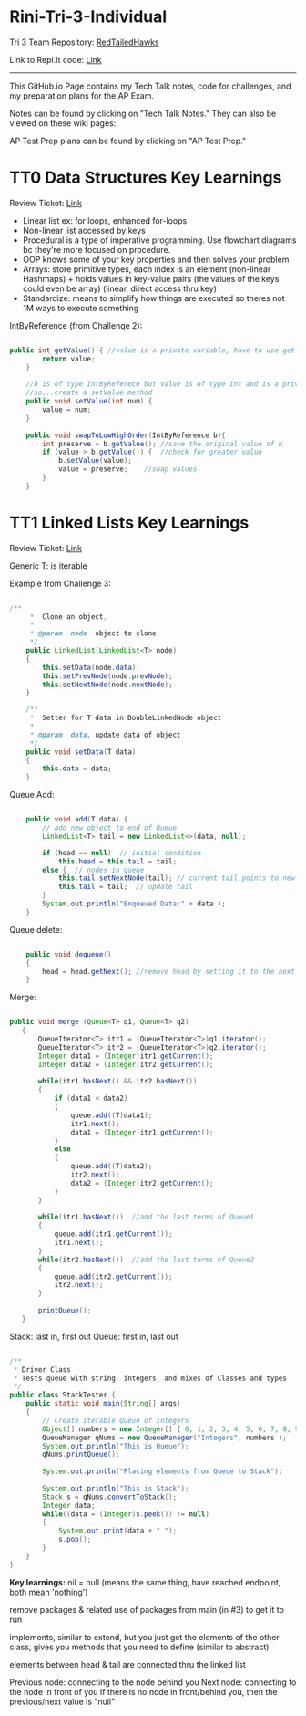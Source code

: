 # Rini-Tri-3-Individual

Tri 3 Team Repository: [RedTailedHawks](https://github.com/mistylavender/RedTailedHawks)

Link to Repl.It code: [Link](https://replit.com/@Rini/tri3code#Main.java)

--------------------------------------------------------------------------------------------------------------------------------------------------------------

This GitHub.io Page contains my Tech Talk notes, code for challenges, and my preparation plans for the AP Exam.

Notes can be found by clicking on "Tech Talk Notes." They can also be viewed on these wiki pages: 

AP Test Prep plans can be found by clicking on "AP Test Prep." 

# TT0 Data Structures Key Learnings
Review Ticket: [Link](https://github.com/rkwreck/rinik/issues/1)
- Linear list ex: for loops, enhanced for-loops
- Non-linear list accessed by keys
- Procedural is a type of imperative programming. Use flowchart diagrams bc they're more focused on procedure.
- OOP knows some of your key properties and then solves your problem
- Arrays: store primitive types, each index is an element (non-linear Hashmaps) + holds values in key-value pairs (the values of the keys could even be array) (linear, direct access thru key)
- Standardize: means to simplify how things are executed so theres not 1M ways to execute something

IntByReference (from Challenge 2): 

```java

public int getValue() { //value is a private variable, have to use get method 
        return value; 
    }
    
    //b is of type IntByReferece but value is of type int and is a private variable, so we can't directly assign b to value.
    //so...create a setValue method 
    public void setValue(int num) {  
        value = num;
    }
    
    public void swapToLowHighOrder(IntByReference b){
        int preserve = b.getValue(); //save the original value of b 
        if (value > b.getValue()) {  //check for greater value
            b.setValue(value);    
            value = preserve;    //swap values
        }
    }

```


# TT1 Linked Lists Key Learnings
Review Ticket: [Link](https://github.com/rkwreck/Rini-Tri-3-Individual/issues/1)

Generic T: is iterable

Example from Challenge 3:

```java

/**
     *  Clone an object,
     *
     * @param  node  object to clone
     */
    public LinkedList(LinkedList<T> node)
    {
        this.setData(node.data);
        this.setPrevNode(node.prevNode);
        this.setNextNode(node.nextNode);
    }

    /**
     *  Setter for T data in DoubleLinkedNode object
     *
     * @param  data, update data of object
     */
    public void setData(T data)
    {
        this.data = data;
    }

```

Queue Add: 
```java 

    public void add(T data) {
        // add new object to end of Queue
        LinkedList<T> tail = new LinkedList<>(data, null);

        if (head == null)  // initial condition
            this.head = this.tail = tail;
        else {  // nodes in queue
            this.tail.setNextNode(tail); // current tail points to new tail
            this.tail = tail;  // update tail
        }
        System.out.println("Enqueued Data:" + data );
    }

```

Queue delete:

``` java

    public void dequeue()
    {
        head = head.getNext(); //remove head by setting it to the next head 
    }

```

Merge:
```java 

public void merge (Queue<T> q1, Queue<T> q2)
   {
       QueueIterator<T> itr1 = (QueueIterator<T>)q1.iterator();
       QueueIterator<T> itr2 = (QueueIterator<T>)q2.iterator();
       Integer data1 = (Integer)itr1.getCurrent();
       Integer data2 = (Integer)itr2.getCurrent();
       
       while(itr1.hasNext() && itr2.hasNext())
       {
           if (data1 < data2)
           {
               queue.add((T)data1);
               itr1.next();
               data1 = (Integer)itr1.getCurrent(); 
           }
           else
           {
               queue.add((T)data2);
               itr2.next();
               data2 = (Integer)itr2.getCurrent();
           }
       }
       
       while(itr1.hasNext())  //add the last terms of Queue1
       {
           queue.add(itr1.getCurrent());
           itr1.next();
       }
       while(itr2.hasNext())  //add the last terms of Queue2
       {
           queue.add(itr2.getCurrent());
           itr2.next();
       }
       
       printQueue(); 
   }

```

Stack: last in, first out Queue: first in, last out
``` java

/**
 * Driver Class
 * Tests queue with string, integers, and mixes of Classes and types
 */
public class StackTester {
    public static void main(String[] args)
    {
        // Create iterable Queue of Integers
        Object[] numbers = new Integer[] { 0, 1, 2, 3, 4, 5, 6, 7, 8, 9};
        QueueManager qNums = new QueueManager("Integers", numbers );
        System.out.println("This is Queue");
        qNums.printQueue();
        
        System.out.println("Placing elements from Queue to Stack");
        
        System.out.println("This is Stack");
        Stack s = qNums.convertToStack();
        Integer data;
        while((data = (Integer)s.peek()) != null)
        {
            System.out.print(data + " ");
            s.pop(); 
        }
    }
} 

```

**Key learnings:**
nil = null (means the same thing, have reached endpoint, both mean 'nothing')

remove packages & related use of packages from main (in #3) to get it to run

implements, similar to extend, but you just get the elements of the other class, gives you methods that you need to define (similar to abstract)

elements between head & tail are connected thru the linked list

Previous node: connecting to the node behind you Next node: connecting to the node in front of you If there is no node in front/behind you, then the previous/next value is "null"
